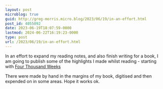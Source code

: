 ```yaml
---
layout: post
microblog: true
guid: http://greg-morris.micro.blog/2023/06/19/in-an-effort.html
post_id: 4055092
date: 2023-06-19T18:07:59-0000
lastmod: 2024-06-22T16:19:23-0000
type: post
url: /2023/06/19/in-an-effort.html
---
```

In an effort to expand my reading notes, and also finish writing for a book, I am going to publish some of the highlights I made whilst reading - starting with [Four Thousand Weeks](https://www.gr36.com/2023/03/03/finished-reading-four.html)

There were made by hand in the margins of my book, digitised and then expended on in some areas. Hope it works ok. 
